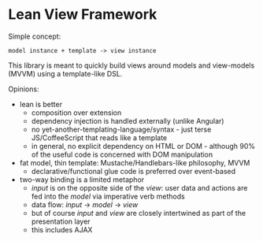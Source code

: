 
Lean View Framework
===================

Simple concept:

    model instance + template -> view instance

This library is meant to quickly build views around models and view-models (MVVM) using a template-like DSL.

Opinions:

* lean is better
  * composition over extension
  * dependency injection is handled externally (unlike Angular)
  * no yet-another-templating-language/syntax - just terse JS/CoffeeScript that reads like a template
  * in general, no explicit dependency on HTML or DOM - although 90% of the useful code is concerned with DOM manipulation
* fat model, thin template: Mustache/Handlebars-like philosophy, MVVM
  * declarative/functional glue code is preferred over event-based
* two-way binding is a limited metaphor
  * *input* is on the opposite side of the *view*: user data and actions are fed into the *model* via imperative verb methods
  * data flow: *input* -> *model* -> *view*
  * but of course *input* and *view* are closely intertwined as part of the presentation layer
  * this includes AJAX
